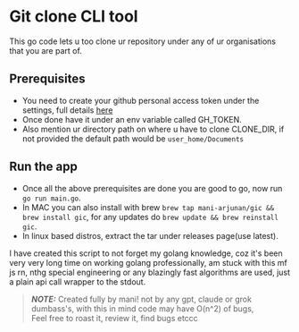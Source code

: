 # Git clone CLI tool

This go code lets u too clone ur repository under any of ur organisations that you are part of.

## Prerequisites

- You need to create your github personal access token under the settings, full details [here](https://docs.github.com/en/authentication/keeping-your-account-and-data-secure/managing-your-personal-access-tokens)
- Once done have it under an env variable called GH_TOKEN.
- Also mention ur directory path on where u have to clone CLONE_DIR, if not provided the default path would be `user_home/Documents`

## Run the app

- Once all the above prerequisites are done you are good to go, now run `go run main.go`.
- In MAC you can also install with brew `brew tap mani-arjunan/gic && brew install gic`, for any updates do `brew update && brew reinstall gic`.
- In linux based distros, extract the tar under releases page(use latest).

I have created this script to not forget my golang knowledge, 
coz it's been very very long time on working golang professionally, am stuck with this mf js rn,
nthg special engineering or any blazingly fast algorithms are used, just a plain 
api call wrapper to the stdout.

> **_NOTE:_**  Created fully by mani! not by any gpt, claude or grok dumbass's, with this in mind code may have O(n^2) of bugs, <br/>
> Feel free to roast it, review it, find bugs etccc




